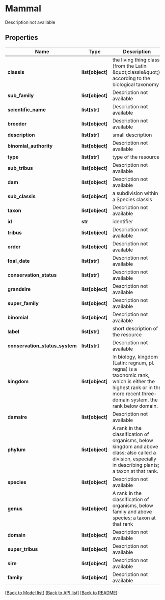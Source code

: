 # Mammal

Description not available
## Properties
Name | Type | Description | Notes
------------ | ------------- | ------------- | -------------
**classis** | **list[object]** | the living thing class (from the Latin \&quot;classis\&quot;), according to the biological taxonomy | [optional] 
**sub_family** | **list[object]** | Description not available | [optional] 
**scientific_name** | **list[str]** | Description not available | [optional] 
**breeder** | **list[object]** | Description not available | [optional] 
**description** | **list[str]** | small description | [optional] 
**binomial_authority** | **list[object]** | Description not available | [optional] 
**type** | **list[str]** | type of the resource | [optional] 
**sub_tribus** | **list[object]** | Description not available | [optional] 
**dam** | **list[object]** | Description not available | [optional] 
**sub_classis** | **list[object]** | a subdivision within a Species classis | [optional] 
**taxon** | **list[object]** | Description not available | [optional] 
**id** | **str** | identifier | [optional] 
**tribus** | **list[object]** | Description not available | [optional] 
**order** | **list[object]** | Description not available | [optional] 
**foal_date** | **list[str]** | Description not available | [optional] 
**conservation_status** | **list[str]** | Description not available | [optional] 
**grandsire** | **list[object]** | Description not available | [optional] 
**super_family** | **list[object]** | Description not available | [optional] 
**binomial** | **list[object]** | Description not available | [optional] 
**label** | **list[str]** | short description of the resource | [optional] 
**conservation_status_system** | **list[str]** | Description not available | [optional] 
**kingdom** | **list[object]** | In biology, kingdom (Latin: regnum, pl. regna) is a taxonomic rank, which is either the highest rank or in the more recent three-domain system, the rank below domain. | [optional] 
**damsire** | **list[object]** | Description not available | [optional] 
**phylum** | **list[object]** | A rank in the classification of organisms, below kingdom and above class; also called a division, especially in describing plants; a taxon at that rank. | [optional] 
**species** | **list[object]** | Description not available | [optional] 
**genus** | **list[object]** | A rank in the classification of organisms, below family and above species; a taxon at that rank | [optional] 
**domain** | **list[object]** | Description not available | [optional] 
**super_tribus** | **list[object]** | Description not available | [optional] 
**sire** | **list[object]** | Description not available | [optional] 
**family** | **list[object]** | Description not available | [optional] 

[[Back to Model list]](../README.md#documentation-for-models) [[Back to API list]](../README.md#documentation-for-api-endpoints) [[Back to README]](../README.md)


